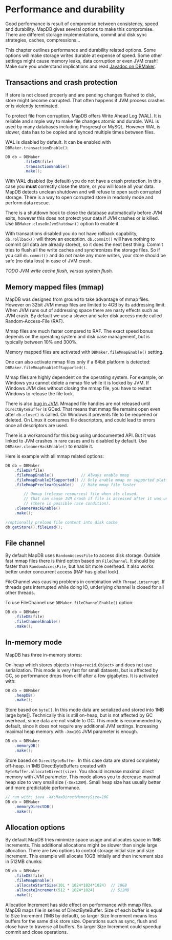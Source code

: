Performance and durability
==========================

Good performance is result of compromise between consistency, speed and durability. MapDB gives several options to make this compromise. There are different storage implementations, commit and disk sync strategies, caches, compressions...

This chapter outlines performance and durability related options. Some options will make storage writes durable at expense of speed. Some other settings might cause memory leaks, data corruption or even JVM crash! Make sure you understand implications and read [Javadoc on DBMaker](http://www.mapdb.org/javadoc/latest/mapdb/org/mapdb/DBMaker.Maker.html).

Transactions and crash protection
---------------------------------

If store is not closed properly and are pending changes flushed to disk, store might become corrupted. That often happens if JVM process crashes or is violently terminated.

To protect file from corruption, MapDB offers Write Ahead Log (WAL). It is reliable and simple way to make file changes atomic and durable. WAL is used by many databases including Posgresql or MySQL. However WAL is slower, data has to be copied and synced multiple times between files.

WAL is disabled by default. It can be enabled with `DBMaker.transactionEnable()`:

<!--- #file#doc/performance_transaction_enable.java--->
```java
DB db = DBMaker
        .fileDB(file)
        .transactionEnable()
        .make();
```
With WAL disabled (by default) you do not have a crash protection. In this case you **must** correctly close the store, or you will loose all your data. MapDB detects unclean shutdown and will refuse to open such corrupted storage. There is a way to open corrupted store in readonly mode and perform data rescue.

There is a shutdown hook to close the database automatically before JVM exits, however this does not protect your data if JVM crashes or is killed. Use `DBMaker.closeOnJvmShutdown()` option to enable it.

With transactions disabled you do not have rollback capability, `db.rollback()` will throw an exception. `db.commit()` will have nothing to commit (all data are already stored), so it does the next best thing: Commit tries to flush all the write caches and synchronizes the storage files. So if you call `db.commit()` and do not make any more writes, your store should be safe (no data loss) in case of JVM crash.

*TODO JVM write cache flush, versus system flush.*

Memory mapped files (mmap)
--------------------------

MapDB was designed from ground to take advantage of mmap files. However on 32bit JVM mmap files are limited to 4GB by its addressing limit. When JVM runs out of addressing space there are nasty effects such as JVM crash. By default we use a slower and safer disk access mode called Random-Access-File (RAF).

Mmap files are much faster compared to RAF. The exact speed bonus depends on the operating system and disk case management, but is typically between 10% and 300%.

Memory mapped files are activated with `DBMaker.fileMmapEnable()` setting.

One can also activate mmap files only if a 64bit platform is detected: `DBMaker.fileMmapEnableIfSupported()`.

Mmap files are highly dependent on the operating system. For example, on Windows you cannot delete a mmap file while it is locked by JVM. If Windows JVM dies without closing the mmap file, you have to restart Windows to release the file lock.

There is also [bug in JVM](http://bugs.java.com/view_bug.do?bug_id=4724038). Mmaped file handles are not released until `DirectByteBuffer` is GCed. That means that mmap file remains open even after `db.close()` is called. On Windows it prevents file to be reopened or deleted. On Linux it consumes file descriptors, and could lead to errors once all descriptors are used.

There is a workaround for this bug using undocumented API. But it was linked to JVM crashes in rare cases and is disabled by default. Use `DBMaker.cleanerHackEnable()` to enable it.

Here is example with all mmap related options:

<!--- #file#doc/performance_mmap.java--->
```java
DB db = DBMaker
    .fileDB(file)
    .fileMmapEnable()            // Always enable mmap
    .fileMmapEnableIfSupported() // Only enable mmap on supported platforms
    .fileMmapPreclearDisable()   // Make mmap file faster

        // Unmap (release resources) file when its closed.
        // That can cause JVM crash if file is accessed after it was unmapped
        // (there is possible race condition).
    .cleanerHackEnable()
    .make();

//optionally preload file content into disk cache
db.getStore().fileLoad();
```
File channel
------------

By default MapDB uses `RandomAccessFile` to access disk storage. Outside fast mmap files there is third option based on `FileChannel`. It should be faster than `RandomAccessFile`, but has bit more overhead. It also works better under concurrent access (RAF has global lock).

FileChannel was causing problems in combination with `Thread.interrupt`. If threads gets interrupted while doing IO, underlying channel is closed for all other threads.

To use FileChannel use `DBMaker.fileChannelEnable()` option:

<!--- #file#doc/performance_filechannel.java--->
```java
DB db = DBMaker
    .fileDB(file)
    .fileChannelEnable()
    .make();
```
In-memory mode
--------------

MapDB has three in-memory stores:

On-heap which stores objects in `Map<recid,Object>` and does not use serialization. This mode is very fast for small datasets, but is affected by GC, so performance drops from cliff after a few gigabytes. It is activated with:

<!--- #file#doc/performance_memory_heap.java--->
```java
DB db = DBMaker
    .heapDB()
    .make();
```
Store based on `byte[]`. In this mode data are serialized and stored into 1MB large byte\[\]. Technically this is still on-heap, but is not affected by GC overhead, since data are not visible to GC. This mode is recommended by default, since it does not require any additional JVM settings. Increasing maximal heap memory with `-Xmx10G` JVM parameter is enough.

<!--- #file#doc/performance_memory_byte_array.java--->
```java
DB db = DBMaker
    .memoryDB()
    .make();
```
Store based on `DirectByteBuffer`. In this case data are stored completely off-heap. in 1MB DirectByteBuffers created with `ByteBuffer.allocateDirect(size)`. You should increase maximal direct memory with JVM parameter. This mode allows you to decrease maximal heap size to very small size (`-Xmx128M`). Small heap size has usually better and more predictable performance.

<!--- #file#doc/performance_memory_direct.java--->
```java
// run with: java -XX:MaxDirectMemorySize=10G
DB db = DBMaker
    .memoryDirectDB()
    .make();
```
Allocation options
------------------

By default MapDB tries minimize space usage and allocates space in 1MB increments. This additional allocations might be slower than single large allocation. There are two options to control storage initial size and size increment. This example will allocate 10GB initially and then increment size in 512MB chunks:

<!--- #file#doc/performance_allocation.java--->
```java
DB db = DBMaker
    .fileDB(file)
    .fileMmapEnable()
    .allocateStartSize(10L * 1024*1024*1024)  // 10GB
    .allocateIncrement(512 * 1024*1024)       // 512MB
    .make();
```
Allocation Increment has side effect on performance with mmap files. MapDB maps file in series of DirectByteBuffer. Size of each buffer is equal to Size Increment (1MB by default), so larger Size Increment means less buffers for the same disk store size. Operations such as sync, flush and close have to traverse all buffers. So larger Size Increment could speedup commit and close operations.
